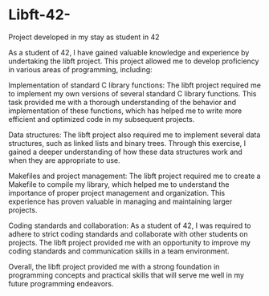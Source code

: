 # Libft-42-
Project developed in my stay as student in 42

As a student of 42, I have gained valuable knowledge and experience by undertaking the libft project. This project allowed me to develop proficiency in various areas of programming, including:

Implementation of standard C library functions: The libft project required me to implement my own versions of several standard C library functions. This task provided me with a thorough understanding of the behavior and implementation of these functions, which has helped me to write more efficient and optimized code in my subsequent projects.

Data structures: The libft project also required me to implement several data structures, such as linked lists and binary trees. Through this exercise, I gained a deeper understanding of how these data structures work and when they are appropriate to use.

Makefiles and project management: The libft project required me to create a Makefile to compile my library, which helped me to understand the importance of proper project management and organization. This experience has proven valuable in managing and maintaining larger projects.

Coding standards and collaboration: As a student of 42, I was required to adhere to strict coding standards and collaborate with other students on projects. The libft project provided me with an opportunity to improve my coding standards and communication skills in a team environment.

Overall, the libft project provided me with a strong foundation in programming concepts and practical skills that will serve me well in my future programming endeavors.
